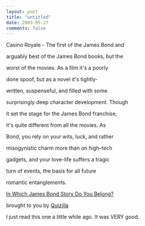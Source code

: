 ```yaml
---
layout: post
title: "untitled"
date: 2003-05-27
comments: false
---
```

Casino Royale - The first of the James Bond and




arguably best of the James Bond books, but the




worst of the movies. As a film it's a poorly




done spoof, but as a novel it's tightly-




written, suspenseful, and filled with some




surprisingly deep character development. Though




it set the stage for the James Bond franchise,




it's quite different from all the movies. As




Bond, you rely on your wits, luck, and rather




misogynistic charm more than on high-tech




gadgets, and your love-life suffers a tragic




turn of events, the basis for all future




romantic entanglements.




[In Which James Bond Story Do You Belong?][0]




brought to you by [Quizilla][1]




I just read this one a little while ago. It was VERY good.



[0]: http://quizilla.com/users/vindsay/quizzes/In%20Which%20James%20Bond%20Story%20Do%20You%20Belong%3F/
[1]: http://quizilla.com
